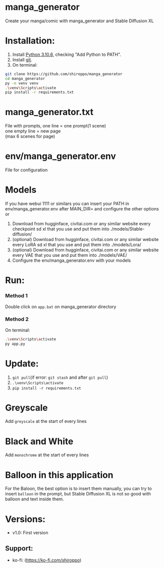 # manga_generator
Create your manga/comic with manga_generator and Stable Diffusion XL

# Installation:
1. Install [Python 3.10.6](https://www.python.org/downloads/release/python-3106/), checking "Add Python to PATH".
2. Install [git](https://git-scm.com/download/win).
3. On terminal:
```bash
git clone https://github.com/shiroppo/manga_generator
cd manga_generator
py -m venv venv
.\venv\Scripts\activate
pip install -r requirements.txt
```

# manga_generator.txt
File with prompts, one line = one prompt(1 scene)  
one empty line = new page  
(max 6 scenes for page)  

# env/manga_generator.env
File for configuration

# Models
If you have webui 1111 or similars you can insert your PATH in env/manga_generator.env after MAIN_DIR= and configure the other options  
or  
1. Download from hugginface, civitai.com or any similar website every checkpoint sd xl that you use and put them into ./models/Stable-diffusion/
2. (optional) Download from hugginface, civitai.com or any similar website every LoRA sd xl that you use and put them into ./models/Lora/
3. (optional) Download from hugginface, civitai.com or any similar website every VAE that you use and put them into ./models/VAE/
4. Configure the env/manga_generator.env with your models

# Run:
### Method 1
Double click on ```app.bat``` on manga_generator directory
### Method 2
On terminal:
```bash
.\venv\Scripts\activate
py app.py
```
# Update:
1. ```git pull```(if error: ```git stash``` and after ```git pull```)
2. ```.\venv\Scripts\activate```
3. ```pip install -r requirements.txt```

# Greyscale
Add ```greyscale``` at the start of every lines

# Black and White
Add ```monochrome``` at the start of every lines

# Balloon in this application
For the Baloon, the best option is to insert them manually, you can try to insert ```balloon``` in the prompt, but Stable Diffusion XL is not so good with balloon and text inside them.

# Versions:
- v1.0: First version

## Support:
- ko-fi: (https://ko-fi.com/shiroppo)
